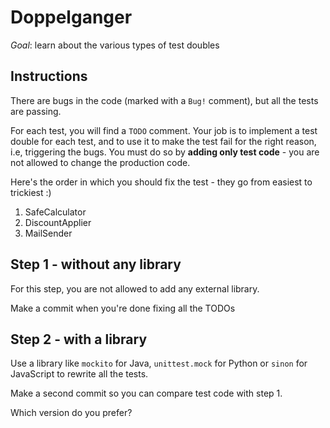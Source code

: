 # Doppelganger

*Goal*: learn about the various types of test doubles

## Instructions

There are bugs in the code (marked with a `Bug!` comment), but all the
tests are passing.

For each test, you will find a `TODO` comment. Your job
is to implement a test double for each test, and to use it
to make the test fail for the right reason, i.e, triggering
the bugs. You must do so by **adding only test code** - you
are not allowed to change the production code.

Here's the order in which you should fix the test - they go from easiest to trickiest :)

1. SafeCalculator
1. DiscountApplier
1. MailSender

## Step 1 - without any library

For this step, you are not allowed to add any external library.

Make a commit when you're done fixing all the TODOs

## Step 2 - with a library

Use a library like `mockito` for Java, `unittest.mock` for Python or
`sinon` for JavaScript to rewrite all the tests.

Make a second commit so you can compare test code with step 1.

Which version do you prefer?


